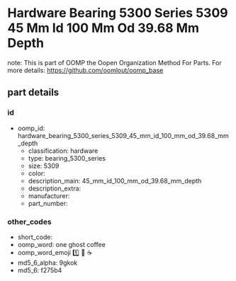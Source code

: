 # Hardware Bearing 5300 Series 5309 45 Mm Id 100 Mm Od 39.68 Mm Depth  

note: This is part of OOMP the Oopen Organization Method For Parts. For more details: https://github.com/oomlout/oomp_base

##  part details





### id
* oomp_id: hardware_bearing_5300_series_5309_45_mm_id_100_mm_od_39.68_mm_depth
  * classification: hardware
  * type: bearing_5300_series
  * size: 5309
  * color: 
  * description_main: 45_mm_id_100_mm_od_39.68_mm_depth
  * description_extra: 
  * manufacturer: 
  * part_number: 

### other_codes
* short_code: 
* oomp_word: one ghost coffee
* oomp_word_emoji :one: :ghost: :coffee:
* md5_6_alpha: 9gkok
* md5_6: f275b4